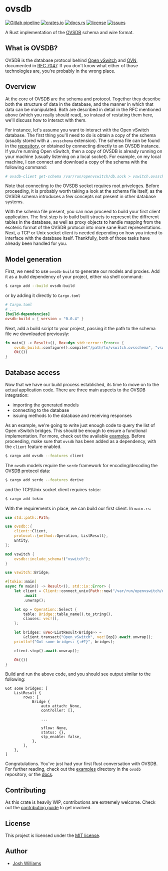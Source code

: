 # ovsdb

[![Gitlab pipeline][pipeline-badge]][pipeline-url]
[![crates.io][cratesio-badge]][cratesio-url]
[![docs.rs][docsrs-badge]][docsrs-url]
[![license][license-badge]][license-url]
[![issues][issues-badge]][issues-url]

A Rust implementation of the [OVSDB][1] schema and wire format.

## What is OVSDB?

OVSDB is the database protocol behind [Open vSwitch][2] and [OVN][3], documented in
[RFC 7047][4]. If you don't know what either of those technologies are, you're
probably in the wrong place.

## Overview

At the core of OVSDB are the schema and protocol. Together they describe both
the structure of data in the database, and the manner in which that data can be
manipulated. Both are described in detail in the RFC mentioned above (which
you really should read), so instead of restating them here, we'll discuss how
to interact with them.

For instance, let's assume you want to interact with the Open vSwitch database.
The first thing you'll need to do is obtain a copy of the schema (usually stored
with a `.ovsschema` extension). The schema file can be found in the [repository](https://github.com/openvswitch/ovs/blob/master/vswitchd/vswitch.ovsschema), or obtained by connecting directly to an OVSDB instance. If you're running Open vSwitch, then a copy of OVSDB is already running on your machine (usually listening on a local socket).
For example, on my local machine, I can connect and download a copy of the schema with the following command:

```sh
# ovsdb-client get-schema /var/run/openvswitch/db.sock > vswitch.ovsschema
```

Note that connecting to the OVSDB socket requires root priveleges. Before proceeding, it is probably worth taking a look at the schema file itself, as the OVSDB schema introduces a few concepts not present in other database systems.

With the schema file present, you can now proceed to build your first client application. The first step is to build built structs to represent the diffrerent tables in the database, as well as proxy objects to handle mapping from the esoteric format of the OVSDB protocol into more sane Rust representations. Next, a TCP or Unix socket client is needed depending on how you intend to interface with the database itself. Thankfully, both of those tasks have already been handled for you.

## Model generation

First, we need to use `ovsdb-build` to generate our models and proxies. Add it as a build dependency of your project, either via shell command:

```sh
$ cargo add --build ovsdb-build
```

or by adding it directly to `Cargo.toml`

```toml
# Cargo.toml
# ...
[build-dependencies]
ovsdb-build = { version = "0.0.4" }
```

Next, add a build script to your project, passing it the path to the schema file we downloaded previously:

```rust
fn main() -> Result<(), Box<dyn std::error::Error>> {
    ovsdb_build::configure().compile("/path/to/vswitch.ovsschema", "vswitch")?;
    Ok(())
}
```

## Database access

Now that we have our build process established, its time to move on to the actual application code. There are three main aspects to the OVSDB integration:

- importing the generated models
- connecting to the database
- issuing methods to the database and receiving responses

As an example, we're going to write just enough code to query the list of Open vSwitch bridges. This should be enough to ensure a functional implementation. For more, check out the available [examples](examples/). Before proceeding, make sure that `ovsdb` has been added as a dependency, with the `client` feature enabled.

```sh
$ cargo add ovsdb --features client
```

The `ovsdb` models require the `serde` framework for encoding/decoding the OVSDB protocol data:

```sh
$ cargo add serde --features derive
```

and the TCP/Unix socket client requires `tokio`:

```sh
$ cargo add tokio
```

With the requirements in place, we can build our first client. In `main.rs`:

```rust
use std::path::Path;

use ovsdb::{
    client::Client,
    protocol::{method::Operation, ListResult},
    Entity,
};

mod vswitch {
    ovsdb::include_schema!("vswitch");
}

use vswitch::Bridge;

#[tokio::main]
async fn main() -> Result<(), std::io::Error> {
    let client = Client::connect_unix(Path::new("/var/run/openvswitch/db.sock"))
        .await
        .unwrap();

    let op = Operation::Select {
        table: Bridge::table_name().to_string(),
        clauses: vec![],
    };

    let bridges: &Vec<ListResult<Bridge>> =
        &client.transact("Open_vSwitch", vec![op]).await.unwrap();
    println!("Got some bridges: {:#?}", bridges);

    client.stop().await.unwrap();

    Ok(())
}
```

Build and run the above code, and you should see output similar to the following:

```text
Got some bridges: [
    ListResult {
        rows: [
            Bridge {
                auto_attach: None,
                controller: [],

                ...

                sflow: None,
                status: {},
                stp_enable: false,
            },
        ],
    },
]
```

Congratulations. You've just had your first Rust conversation with OVSDB. For further reading, check out the [examples](https://git.dubzland.com/holodekk/ovsdb/-/tree/main/examples/) directory in the `ovsdb` repository, or the [docs][docsrs-url].

## Contributing

As this crate is heavily WIP, contributions are extremely welcome. Check out
the [contributing guide][guide] to get involved.

[guide]: CONTRIBUTING.md

## License

This project is licensed under the [MIT license](LICENSE.md).

## Author

- [Josh Williams](https://dubzland.com)

[pipeline-badge]: https://img.shields.io/gitlab/pipeline-status/holodekk%2Fovsdb?gitlab_url=https%3A%2F%2Fgit.dubzland.com&branch=main&style=flat-square&logo=gitlab
[pipeline-url]: https://git.dubzland.com/holodekk/ovsdb/pipelines?scope=all&page=1&ref=main
[cratesio-badge]: https://img.shields.io/crates/v/ovsdb?style=flat-square&logo=rust
[cratesio-url]: https://crates.io/crates/ovsdb
[docsrs-badge]: https://img.shields.io/badge/docs.rs-ovsdb-blue?style=flat-square&logo=docsdotrs
[docsrs-url]: https://docs.rs/ovsdb/latest/ovsdb/
[license-badge]: https://img.shields.io/gitlab/license/holodekk%2Fovsdb?gitlab_url=https%3A%2F%2Fgit.dubzland.com&style=flat-square
[license-url]: https://git.dubzland.com/holodekk/ovsdb/-/blob/main/LICENSE.md
[issues-badge]: https://img.shields.io/gitlab/issues/open/holodekk%2Fovsdb?gitlab_url=https%3A%2F%2Fgit.dubzland.com&style=flat-square&logo=gitlab
[issues-url]: https://git.dubzland.com/holodekk/ovsdb/-/issues
[1]: https://docs.openvswitch.org/en/latest/ref/ovsdb.7/
[2]: https://www.openvswitch.org/
[3]: https://docs.ovn.org/en/latest/contents.html
[4]: https://datatracker.ietf.org/doc/html/rfc7047
